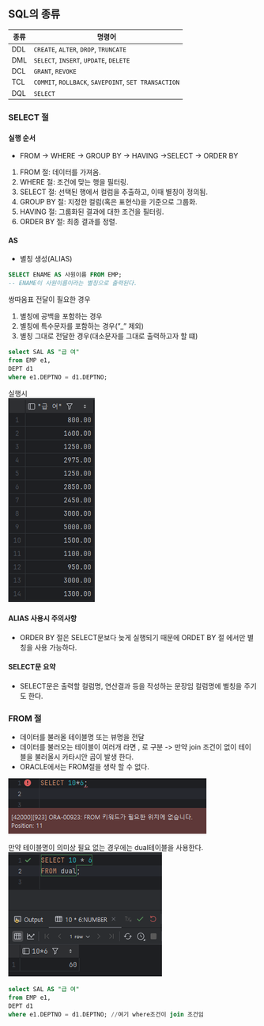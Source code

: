 ## SQL의 종류 


| 종류  | 명령어                         |
|-----|----------------------------------|
| DDL | `CREATE`, `ALTER`, `DROP`, `TRUNCATE` |
| DML | `SELECT`, `INSERT`, `UPDATE`, `DELETE` |
| DCL | `GRANT`, `REVOKE`               |
| TCL | `COMMIT`, `ROLLBACK`, `SAVEPOINT`, `SET TRANSACTION` |
| DQL | `SELECT`                        |


### SELECT 절

#### 실행 순서
- FROM → WHERE → GROUP BY → HAVING →SELECT → ORDER BY

1. FROM 절: 데이터를 가져옴.
2. WHERE 절: 조건에 맞는 행을 필터링.
3. SELECT 절: 선택된 행에서 컬럼을 추출하고, 이때 별칭이 정의됨.
4. GROUP BY 절: 지정한 컬럼(혹은 표현식)을 기준으로 그룹화.
5. HAVING 절: 그룹화된 결과에 대한 조건을 필터링.
6. ORDER BY 절: 최종 결과를 정렬.

#### AS

- 별칭 생성(ALIAS)

```sql
SELECT ENAME AS 사원이름 FROM EMP;
-- ENAME이 사원이름이라는 별칭으로 출력된다.
```

쌍따옴표 전달이 필요한 경우

1. 별칭에 공백을 포함하는 경우
2. 별칭에 특수문자를 포함하는 경우(”_” 제외)
3. 별칭 그대로 전달한 경우(대소문자를 그대로 출력하고자 할 떄)
```sql
select SAL AS "급 여"
from EMP e1,
DEPT d1
where e1.DEPTNO = d1.DEPTNO;
```
실행시     
![sqld별칭.png](sqldimg2%2Fsqld%EB%B3%84%EC%B9%AD.png)   

#### ALIAS 사용시 주의사항

- ORDER BY 절은 SELECT문보다 늦게 실행되기 때문에 ORDET BY 절 에서만 별칭을 사용 가능하다.


#### SELECT문 요약

- SELECT문은 출력할 컬럼명, 연산결과 등을 작성하는 문장임 컬럼명에 별칭을 주기도 한다.

### FROM 절

- 데이터를 불러올 테이블명 또는 뷰명을 전달
- 데이터를 불러오는 테이블이 여러개 라면 , 로 구분 -> 만약 join 조건이 없이 테이블을 불러올시 카타시안 곱이 발생 한다.
- ORACLE에서는 FROM절을 생략 할 수 없다.   

![sqld_FROM절 생략시.png](sqldimg2%2Fsqld_FROM%EC%A0%88%20%EC%83%9D%EB%9E%B5%EC%8B%9C.png)

만약 테이블명이 의미상 필요 없는 경우에는 dual테이블을 사용한다.  
![dual테이블 사용.png](sqldimg2%2Fdual%ED%85%8C%EC%9D%B4%EB%B8%94%20%EC%82%AC%EC%9A%A9.png)

```sql
select SAL AS "급 여"
from EMP e1,
DEPT d1
where e1.DEPTNO = d1.DEPTNO; //여기 where조건이 join 조건임
```
